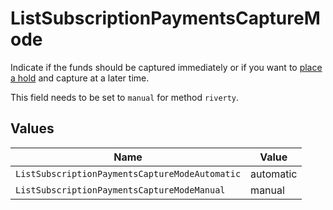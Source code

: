 # ListSubscriptionPaymentsCaptureMode

Indicate if the funds should be captured immediately or if you want to [place a hold](https://docs.mollie.com/docs/place-a-hold-for-a-payment#/) 
and capture at a later time.

This field needs to be set to `manual` for method `riverty`.


## Values

| Name                                           | Value                                          |
| ---------------------------------------------- | ---------------------------------------------- |
| `ListSubscriptionPaymentsCaptureModeAutomatic` | automatic                                      |
| `ListSubscriptionPaymentsCaptureModeManual`    | manual                                         |